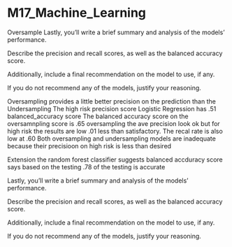 # M17_Machine_Learning

Oversample
Lastly, you’ll write a brief summary and analysis of the models’ performance. 

Describe the precision and recall scores, as well as the balanced accuracy score. 

Additionally, include a final recommendation on the model to use, if any. 

If you do not recommend any of the models, justify your reasoning.

Oversampling provides a little better precision on the prediction than the Undersampling 
The high risk precision score Logistic Regression has .51 balanced_accuracy score
The balanced accuracy score on the oversamnpling score is .65
oversampling the ave precision look ok but for high risk the results are low .01 less than satisfactory.  The recal rate is also low at .60
Both oversampling and undersampling models are inadequate because their precisioon on high risk is less than desired




Extension
the random forest classifier suggests 
balanced accduracy score says based on the testing .78 of the testing is accurate

Lastly, you’ll write a brief summary and analysis of the models’ performance. 

Describe the precision and recall scores, as well as the balanced accuracy score. 

Additionally, include a final recommendation on the model to use, if any. 

If you do not recommend any of the models, justify your reasoning.


